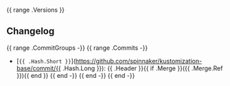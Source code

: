{{ range .Versions }}
## Changelog

{{ range .CommitGroups -}}
{{ range .Commits -}}
- [`{{ .Hash.Short }}`](https://github.com/spinnaker/kustomization-base/commit/{{ .Hash.Long }}): {{ .Header }}{{ if .Merge }}({{ .Merge.Ref }}){{ end }}
{{ end -}}
{{ end -}}
{{ end -}}
